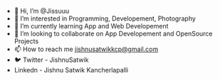 - 👋 Hi, I’m @Jissuuu
- 👀 I’m interested in Programming, Developement, Photography
- 🌱 I’m currently learning App and Web Developement
- 💞️ I’m looking to collaborate on App Developement and OpenSource Projects
- 📫 How to reach me jishnusatwikkcp@gmail.com
- 🐦 Twitter - JishnuSatwik
- Linkedn - Jishnu Satwik Kancherlapalli
